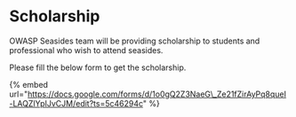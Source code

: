 # Scholarship

OWASP Seasides team will be providing scholarship to students and professional who wish to attend seasides. 

Please fill the below form to get the scholarship.

{% embed url="https://docs.google.com/forms/d/1o0gQ2Z3NaeG\_Ze21fZirAyPq8queI-LAQZlYpIJvCJM/edit?ts=5c46294c" %}




